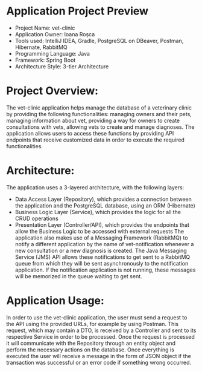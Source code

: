 # Application Project Preview

- Project Name: vet-clinic
- Application Owner: Ioana Roșca
- Tools used: IntelliJ IDEA, Gradle, PostgreSQL on DBeaver, Postman, Hibernate, RabbitMQ
- Programming Language: Java
- Framework: Spring Boot
- Architecture Style: 3-tier Architecture

# Project Overview:
The vet-clinic application helps manage the database of a veterinary clinic by providing the following functionalities: managing owners and their pets, managing information about vet, providing a way for owners to create consultations with vets, allowing vets to create and manage diagnoses. The application allows users to access these functions by providing API endpoints that receive customized data in order to execute the required functionalities.

# Architecture:
The application uses a 3-layered architecture, with the following layers:
-	Data Access Layer (Repository), which provides a connection between the 	application and the PostgreSQL database, using an ORM (Hibernate)
-	Business Logic Layer (Service), which provides the logic for all the CRUD 	operations
-	Presentation Layer (Controller/API), which provides the endpoints that allow the 	Business Logic to be accessed with external requests
The application also makes use of a Messaging Framework (RabbitMQ) to notify a different application by the name of vet-notification whenever a new consultation or a new diagnosis is created. The Java Messaging Service (JMS) API allows these notifications to get sent to a RabbitMQ queue from which they will be sent asynchronously to the notification application. If the notification application is not running, these messages will be memorized in the queue waiting to get sent.

# Application Usage:
In order to use the vet-clinic application, the user must send a request to the API using the provided URLs, for example by using Postman. This request, which may contain a DTO, is received by a Controller and sent to its respective Service in order to be processed. Once the request is processed it will communicate with the Repository through an entity object and perform the necessary actions on the database. Once everything is executed the user will receive a message in the form of JSON object if the transaction was successful or an error code if something wrong occurred.

